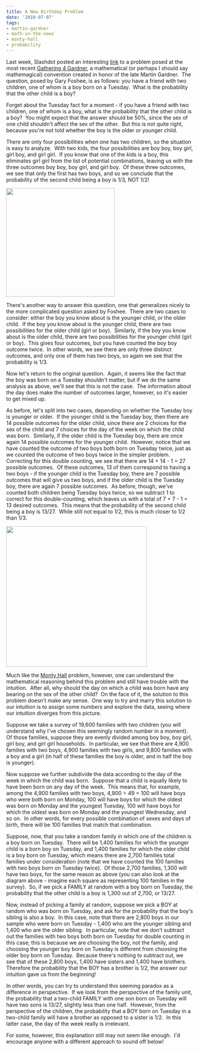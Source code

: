 ```yaml
---
title: A New Birthday Problem
date: '2010-07-07'
tags:
- martin-gardner
- math-in-the-news
- monty-hall
- probability
---
```


<p>Last week, Slashdot posted an interesting <a href="http://science.slashdot.org/story/10/06/28/2221252/The-Tuesday-Birthday-Problem?from=rss&amp;utm_source=feedburner&amp;utm_medium=feed&amp;utm_campaign=Feed%3A+Slashdot%2Fslashdot+%28Slashdot%29">link</a> to a problem posed at the most recent <a href="http://www.g4g4.com/">Gathering 4 Gardner</a>, a mathematical (or perhaps I should say mathemagical) convention created in honor of the late Martin Gardner.  The question, posed by Gary Foshee, is as follows: you have a friend with two children, one of whom is a boy born on a Tuesday.  What is the probability that the other child is a boy?</p>

<p>Forget about the Tuesday fact for a moment - if you have a friend with two children, one of whom is a boy, what is the probability that the other child is a boy?  You might expect that the answer should be 50%, since the sex of one child shouldn't affect the sex of the other.  But this is not quite right, because you're not told whether the boy is the older or younger child.</p>

<p>There are only four possibilities when one has two children, so the situation is easy to analyze.  With two kids, the four possibilities are boy boy, boy girl, girl boy, and girl girl.  If you know that one of the kids is a boy, this eliminates girl girl from the list of potential combinations, leaving us with the three outcomes boy boy, boy girl, and girl boy.  Of these three outcomes, we see that only the first has two boys, and so we conclude that the probability of the second child being a boy is 1/3, NOT 1/2!</p>

<p><a href="http://www.mathgoespop.com/images/2010/07/Picture-4.png"><img class="aligncenter size-full wp-image-511" title="Picture 4" src="http://www.mathgoespop.com/images/2010/07/Picture-4.png" alt="" width="292" height="292" /></a></p>

<p>There's another way to answer this question, one that generalizes nicely to the more complicated question asked by Foshee.  There are two cases to consider: either the boy you know about is the younger child, or the older child.  If the boy you know about is the younger child, there are two possibilities for the older child (girl or boy).  Similarly, if the boy you know about is the older child, there are two possibilities for the younger child (girl or boy).  This gives four outcomes, but you have counted the boy boy outcome twice.  In other words, we see there are only three distinct outcomes, and only one of them has two boys, so again we see that the probability is 1/3.</p>

<p>Now let's return to the original question.  Again, it seems like the fact that the boy was born on a Tuesday shouldn't matter, but if we do the same analysis as above, we'll see that this is not the case.  The information about the day does make the number of outcomes larger, however, so it's easier to get mixed up.</p>

<p>As before, let's split into two cases, depending on whether the Tuesday boy is younger or older.  If the younger child is the Tuesday boy, then there are 14 possible outcomes for the older child, since there are 2 choices for the sex of the child and 7 choices for the day of the week on which the child was born.  Similarly, if the older child is the Tuesday boy, there are once again 14 possible outcomes for the younger child.  However, notice that we have counted the outcome of two boys both born on Tuesday twice, just as we counted the outcome of two boys twice in the simpler problem.  Correcting for this double counting, we see that there are 14 + 14 - 1 = 27 possible outcomes.  Of these outcomes, 13 of them correspond to having a two boys - if the younger child is the Tuesday boy, there are 7 possible outcomes that will give us two boys, and if the older child is the Tuesday boy, there are again 7 possible outcomes.  As before, though, we've counted both children being Tuesday boys twice, so we subtract 1 to correct for this double-counting, which leaves us with a total of 7 + 7 - 1 = 13 desired outcomes.  This means that the probability of the second child being a boy is 13/27.  While still not equal to 1/2, this is much closer to 1/2 than 1/3.</p>

<p><a href="http://www.mathgoespop.com/images/2010/07/Picture-5.png"><img class="aligncenter size-full wp-image-513" title="Picture 5" src="http://www.mathgoespop.com/images/2010/07/Picture-5.png" alt="" width="378" height="378" /></a></p>

<p>Much like the <a href="http://www.mathgoespop.com/2008/08/math-in-the-news-monty-hall-strikes-again.html">Monty Hall</a> problem, however, one can understand the mathematical reasoning behind this problem and still have trouble with the intuition.  After all, why should the day on which a child was born have any bearing on the sex of the other child?  On the face of it, the solution to this problem doesn't make any sense.  One way to try and marry this solution to our intuition is to assign some numbers and explore the data, seeing where our intuition diverges from this picture.</p>

<p>Suppose we take a survey of 19,600 families with two children (you will understand why I've chosen this seemingly random number in a moment).  Of those families, suppose they are evenly divided among boy boy, boy girl, girl boy, and girl girl households.  In particular, we see that there are 4,900 families with two boys, 4,900 families with two girls, and 9,800 families with a boy and a girl (in half of these families the boy is older, and in half the boy is younger).</p>

<p>Now suppose we further subdivide the data according to the day of the week in which the child was born.  Suppose that a child is equally likely to have been born on any day of the week.  This means that, for example, among the 4,900 families with two boys, 4,900 ÷ 49 = 100 will have boys who were both born on Monday, 100 will have boys for which the oldest was born on Monday and the youngest Tuesday, 100 will have boys for which the oldest was born on Monday and the youngest Wednesday, and so on.  In other words, for every possible combination of sexes and days of birth, there will be 100 families that match that combination.</p>

<p>Suppose, now, that you take a random family in which one of the children is a boy born on Tuesday.  There will be 1,400 families for which the younger child is a born boy on Tuesday, and 1,400 families for which the older child is a boy born on Tuesday, which means there are 2,700 families total families under consideration (note that we have counted the 100 families with two boys born on Tuesday twice).  Of those 2,700 families, 1,300 will have two boys, for the same reason as above (you can also look at the diagram above - imagine each square as representing 100 families in the survey).  So, if we pick a FAMILY at random with a boy born on Tuesday, the probability that the other child is a boy is 1,300 out of 2,700, or 13/27.</p>

<p>Now, instead of picking a family at random, suppose we pick a BOY at random who was born on Tuesday, and ask for the probability that the boy's sibling is also a boy.  In this case, note that there are 2,800 boys in our sample who were born on Tuesday - 1,400 who are the younger sibling and 1,400 who are the older sibling.  In particular, note that we don't subtract out the families with two boys both born on Tuesday for double counting in this case; this is because we are choosing the boy, not the family, and choosing the younger boy born on Tuesday is different from choosing the older boy born on Tuesday.  Because there's nothing to subtract out, we see that of these 2,800 boys, 1,400 have sisters and 1,400 have brothers.  Therefore the probability that the BOY has a brother is 1/2, the answer our intuition gave us from the beginning!</p>

<p>In other words, you can try to understand this seeming paradox as a difference in perspective.  If we look from the perspective of the family unit, the probability that a two-child FAMILY with one son born on Tuesday will have two sons is 13/27, slightly less than one half.  However, from the perspective of the children, the probability that a BOY born on Tuesday in a two-child family will have a brother as opposed to a sister is 1/2.  In this latter case, the day of the week really is irrelevant.</p>

<p>For some, however, this explanation still may not seem like enough.  I'd encourage anyone with a different approach to sound off below!</p>
